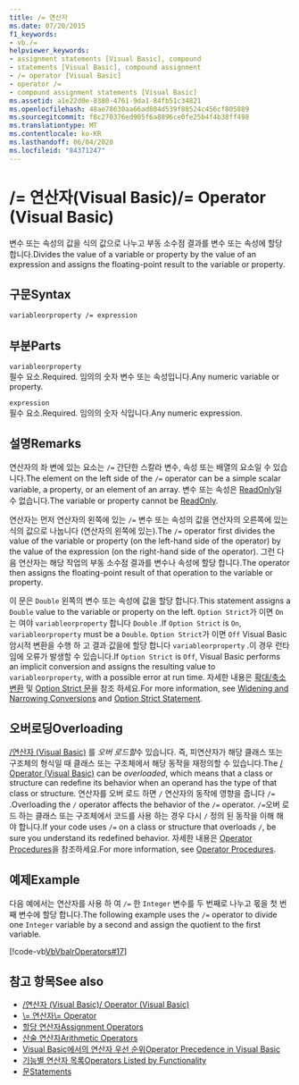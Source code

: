 ```yaml
---
title: /= 연산자
ms.date: 07/20/2015
f1_keywords:
- vb./=
helpviewer_keywords:
- assignment statements [Visual Basic], compound
- statements [Visual Basic], compound assignment
- /= operator [Visual Basic]
- operator /=
- compound assignment statements [Visual Basic]
ms.assetid: a1e22d0e-8380-4761-9da1-84fb51c34821
ms.openlocfilehash: 48ae78630aa66ad804d539f88524c456cf805889
ms.sourcegitcommit: f8c270376ed905f6a8896ce0fe25b4f4b38ff498
ms.translationtype: MT
ms.contentlocale: ko-KR
ms.lasthandoff: 06/04/2020
ms.locfileid: "84371247"
---
```

# <a name="-operator-visual-basic"></a><span data-ttu-id="dd6bd-102">/= 연산자(Visual Basic)</span><span class="sxs-lookup"><span data-stu-id="dd6bd-102">/= Operator (Visual Basic)</span></span>
<span data-ttu-id="dd6bd-103">변수 또는 속성의 값을 식의 값으로 나누고 부동 소수점 결과를 변수 또는 속성에 할당 합니다.</span><span class="sxs-lookup"><span data-stu-id="dd6bd-103">Divides the value of a variable or property by the value of an expression and assigns the floating-point result to the variable or property.</span></span>  
  
## <a name="syntax"></a><span data-ttu-id="dd6bd-104">구문</span><span class="sxs-lookup"><span data-stu-id="dd6bd-104">Syntax</span></span>  
  
```vb  
variableorproperty /= expression  
```  
  
## <a name="parts"></a><span data-ttu-id="dd6bd-105">부분</span><span class="sxs-lookup"><span data-stu-id="dd6bd-105">Parts</span></span>  
 `variableorproperty`  
 <span data-ttu-id="dd6bd-106">필수 요소.</span><span class="sxs-lookup"><span data-stu-id="dd6bd-106">Required.</span></span> <span data-ttu-id="dd6bd-107">임의의 숫자 변수 또는 속성입니다.</span><span class="sxs-lookup"><span data-stu-id="dd6bd-107">Any numeric variable or property.</span></span>  
  
 `expression`  
 <span data-ttu-id="dd6bd-108">필수 요소.</span><span class="sxs-lookup"><span data-stu-id="dd6bd-108">Required.</span></span> <span data-ttu-id="dd6bd-109">임의의 숫자 식입니다.</span><span class="sxs-lookup"><span data-stu-id="dd6bd-109">Any numeric expression.</span></span>  
  
## <a name="remarks"></a><span data-ttu-id="dd6bd-110">설명</span><span class="sxs-lookup"><span data-stu-id="dd6bd-110">Remarks</span></span>  
 <span data-ttu-id="dd6bd-111">연산자의 좌 변에 있는 요소는 `/=` 간단한 스칼라 변수, 속성 또는 배열의 요소일 수 있습니다.</span><span class="sxs-lookup"><span data-stu-id="dd6bd-111">The element on the left side of the `/=` operator can be a simple scalar variable, a property, or an element of an array.</span></span> <span data-ttu-id="dd6bd-112">변수 또는 속성은 [ReadOnly](../modifiers/readonly.md)일 수 없습니다.</span><span class="sxs-lookup"><span data-stu-id="dd6bd-112">The variable or property cannot be [ReadOnly](../modifiers/readonly.md).</span></span>  
  
 <span data-ttu-id="dd6bd-113">연산자는 먼저 연산자의 왼쪽에 있는 `/=` 변수 또는 속성의 값을 연산자의 오른쪽에 있는 식의 값으로 나눕니다 (연산자의 왼쪽에 있는).</span><span class="sxs-lookup"><span data-stu-id="dd6bd-113">The `/=` operator first divides the value of the variable or property (on the left-hand side of the operator) by the value of the expression (on the right-hand side of the operator).</span></span> <span data-ttu-id="dd6bd-114">그런 다음 연산자는 해당 작업의 부동 소수점 결과를 변수나 속성에 할당 합니다.</span><span class="sxs-lookup"><span data-stu-id="dd6bd-114">The operator then assigns the floating-point result of that operation to the variable or property.</span></span>  
  
 <span data-ttu-id="dd6bd-115">이 문은 `Double` 왼쪽의 변수 또는 속성에 값을 할당 합니다.</span><span class="sxs-lookup"><span data-stu-id="dd6bd-115">This statement assigns a `Double` value to the variable or property on the left.</span></span> <span data-ttu-id="dd6bd-116">`Option Strict`가 이면 `On` 는 여야 `variableorproperty` 합니다 `Double` .</span><span class="sxs-lookup"><span data-stu-id="dd6bd-116">If `Option Strict` is `On`, `variableorproperty` must be a `Double`.</span></span> <span data-ttu-id="dd6bd-117">`Option Strict`가 이면 `Off` Visual Basic 암시적 변환을 수행 하 고 결과 값을에 할당 합니다 `variableorproperty` .이 경우 런타임에 오류가 발생할 수 있습니다.</span><span class="sxs-lookup"><span data-stu-id="dd6bd-117">If `Option Strict` is `Off`, Visual Basic performs an implicit conversion and assigns the resulting value to `variableorproperty`, with a possible error at run time.</span></span> <span data-ttu-id="dd6bd-118">자세한 내용은 [확대/축소 변환](../../programming-guide/language-features/data-types/widening-and-narrowing-conversions.md) 및 [Option Strict 문](../statements/option-strict-statement.md)을 참조 하세요.</span><span class="sxs-lookup"><span data-stu-id="dd6bd-118">For more information, see [Widening and Narrowing Conversions](../../programming-guide/language-features/data-types/widening-and-narrowing-conversions.md) and [Option Strict Statement](../statements/option-strict-statement.md).</span></span>  
  
## <a name="overloading"></a><span data-ttu-id="dd6bd-119">오버로딩</span><span class="sxs-lookup"><span data-stu-id="dd6bd-119">Overloading</span></span>  
 <span data-ttu-id="dd6bd-120">[/연산자 (Visual Basic)](floating-point-division-operator.md) 를 *오버 로드할*수 있습니다. 즉, 피연산자가 해당 클래스 또는 구조체의 형식일 때 클래스 또는 구조체에서 해당 동작을 재정의할 수 있습니다.</span><span class="sxs-lookup"><span data-stu-id="dd6bd-120">The [/ Operator (Visual Basic)](floating-point-division-operator.md) can be *overloaded*, which means that a class or structure can redefine its behavior when an operand has the type of that class or structure.</span></span> <span data-ttu-id="dd6bd-121">연산자를 오버 로드 하면 `/` 연산자의 동작에 영향을 줍니다 `/=` .</span><span class="sxs-lookup"><span data-stu-id="dd6bd-121">Overloading the `/` operator affects the behavior of the `/=` operator.</span></span> <span data-ttu-id="dd6bd-122">`/=`오버 로드 하는 클래스 또는 구조체에서 코드를 사용 하는 경우 다시 `/` 정의 된 동작을 이해 해야 합니다.</span><span class="sxs-lookup"><span data-stu-id="dd6bd-122">If your code uses `/=` on a class or structure that overloads `/`, be sure you understand its redefined behavior.</span></span> <span data-ttu-id="dd6bd-123">자세한 내용은 [Operator Procedures](../../programming-guide/language-features/procedures/operator-procedures.md)을 참조하세요.</span><span class="sxs-lookup"><span data-stu-id="dd6bd-123">For more information, see [Operator Procedures](../../programming-guide/language-features/procedures/operator-procedures.md).</span></span>  
  
## <a name="example"></a><span data-ttu-id="dd6bd-124">예제</span><span class="sxs-lookup"><span data-stu-id="dd6bd-124">Example</span></span>  
 <span data-ttu-id="dd6bd-125">다음 예에서는 연산자를 사용 하 여 `/=` 한 `Integer` 변수를 두 번째로 나누고 몫을 첫 번째 변수에 할당 합니다.</span><span class="sxs-lookup"><span data-stu-id="dd6bd-125">The following example uses the `/=` operator to divide one `Integer` variable by a second and assign the quotient to the first variable.</span></span>  
  
 [!code-vb[VbVbalrOperators#17](~/samples/snippets/visualbasic/VS_Snippets_VBCSharp/VbVbalrOperators/VB/Class1.vb#17)]  
  
## <a name="see-also"></a><span data-ttu-id="dd6bd-126">참고 항목</span><span class="sxs-lookup"><span data-stu-id="dd6bd-126">See also</span></span>

- [<span data-ttu-id="dd6bd-127">/연산자 (Visual Basic)</span><span class="sxs-lookup"><span data-stu-id="dd6bd-127">/ Operator (Visual Basic)</span></span>](floating-point-division-operator.md)
- [<span data-ttu-id="dd6bd-128">\\= 연산자</span><span class="sxs-lookup"><span data-stu-id="dd6bd-128">\\= Operator</span></span>](integer-division-assignment-operator.md)
- [<span data-ttu-id="dd6bd-129">할당 연산자</span><span class="sxs-lookup"><span data-stu-id="dd6bd-129">Assignment Operators</span></span>](assignment-operators.md)
- [<span data-ttu-id="dd6bd-130">산술 연산자</span><span class="sxs-lookup"><span data-stu-id="dd6bd-130">Arithmetic Operators</span></span>](arithmetic-operators.md)
- [<span data-ttu-id="dd6bd-131">Visual Basic에서의 연산자 우선 순위</span><span class="sxs-lookup"><span data-stu-id="dd6bd-131">Operator Precedence in Visual Basic</span></span>](operator-precedence.md)
- [<span data-ttu-id="dd6bd-132">기능별 연산자 목록</span><span class="sxs-lookup"><span data-stu-id="dd6bd-132">Operators Listed by Functionality</span></span>](operators-listed-by-functionality.md)
- [<span data-ttu-id="dd6bd-133">문</span><span class="sxs-lookup"><span data-stu-id="dd6bd-133">Statements</span></span>](../../programming-guide/language-features/statements.md)

